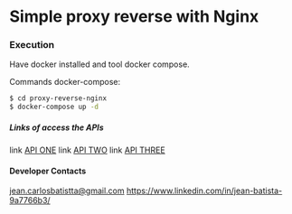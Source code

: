 # Simple proxy reverse with Nginx

### Execution

Have docker installed and tool docker compose.

Commands docker-compose:

```sh
$ cd proxy-reverse-nginx
$ docker-compose up -d
```

##### Links of access the APIs

link [API ONE](http://localhost:8080/api-01)
link [API TWO](http://localhost:8080/api-02)
link [API THREE](http://localhost:8080/api-03)

#### Developer Contacts

jean.carlosbatistta@gmail.com
https://www.linkedin.com/in/jean-batista-9a7766b3/
